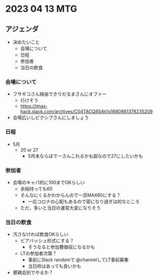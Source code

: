 # 2023 04 13 MTG

## アジェンダ

- 決めたいこと
  - 会場について
  - 日程
  - 参加者
  - 当日の飲食

### 会場について

- フサギコさん経由できりだるまさんにオファー
  - 行けそう
  - https://imas-hack.slack.com/archives/C04TACQ8SAV/p1680861378235209
- 会場広いしピクシブさんにしましょう

### 日程

- 5月
  - 20 or 27
    - 5月末ならぼでーさんこれるかも説なので27にしたいかも

### 参加者

- 会場のキャパ的に100までOKらしい
  - 余裕持っても60
  - そんなにくるかわからんので一旦MAX60にする？
    - 一応コロナの心配もあるので密になり過ぎは的なところ
  - ただ，多いと当日の運営大変になりそう

### 当日の飲食

- 汚さなければ飲食OKらしい
  - ビアバッシュ形式にする？
    - そうなると参加費徴収になるかも
  - LTの参加者次第？
    - 事前にSlack randomで @channelしてLT事前募集
    - 当日枠はあっても良いかも
- 懇親会別でやるか？

